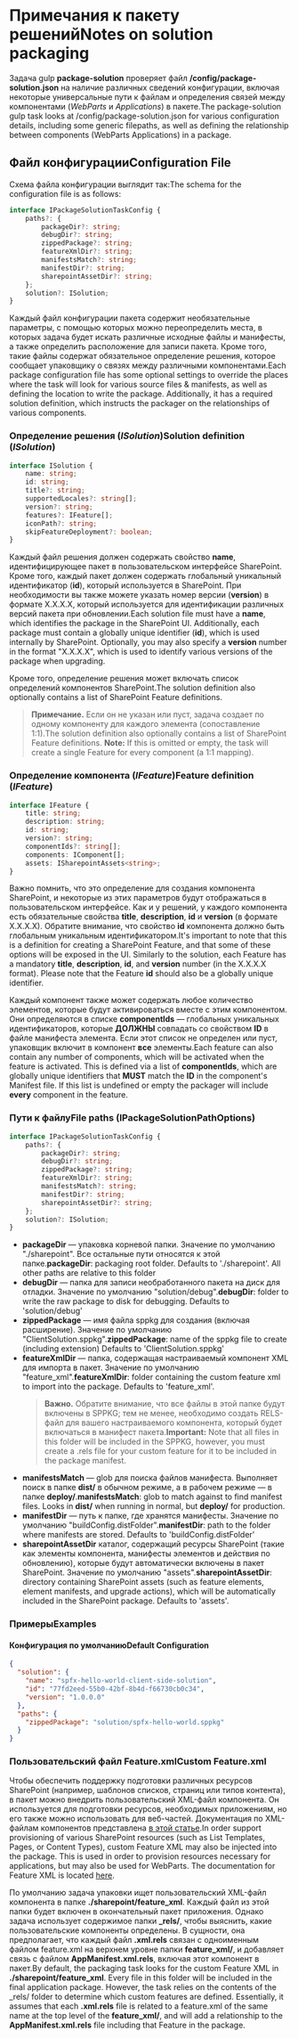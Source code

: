 # <a name="notes-on-solution-packaging"></a><span data-ttu-id="1573d-101">Примечания к пакету решений</span><span class="sxs-lookup"><span data-stu-id="1573d-101">Notes on solution packaging</span></span>

<span data-ttu-id="1573d-102">Задача gulp **package-solution** проверяет файл **/config/package-solution.json** на наличие различных сведений конфигурации, включая некоторые универсальные пути к файлам и определения связей между компонентами (_WebParts_ и _Applications_) в пакете.</span><span class="sxs-lookup"><span data-stu-id="1573d-102">The package-solution gulp task looks at /config/package-solution.json for various configuration details, including some generic filepaths, as well as defining the relationship between components (WebParts  Applications) in a package.</span></span>

## <a name="configuration-file"></a><span data-ttu-id="1573d-103">Файл конфигурации</span><span class="sxs-lookup"><span data-stu-id="1573d-103">Configuration File</span></span>

<span data-ttu-id="1573d-104">Схема файла конфигурации выглядит так:</span><span class="sxs-lookup"><span data-stu-id="1573d-104">The schema for the configuration file is as follows:</span></span>

```ts
interface IPackageSolutionTaskConfig {
    paths?: {
        packageDir?: string;
        debugDir?: string;
        zippedPackage?: string;
        featureXmlDir?: string;
        manifestsMatch?: string;
        manifestDir?: string;
        sharepointAssetDir?: string;
    };
    solution?: ISolution;
}
```

<span data-ttu-id="1573d-p101">Каждый файл конфигурации пакета содержит необязательные параметры, с помощью которых можно переопределить места, в которых задача будет искать различные исходные файлы и манифесты, а также определить расположение для записи пакета. Кроме того, такие файлы содержат обязательное определение решения, которое сообщает упаковщику о связях между различными компонентами.</span><span class="sxs-lookup"><span data-stu-id="1573d-p101">Each package configuration file has some optional settings to override the places where the task will look for various source files & manifests, as well as defining the location to write the package. Additionally, it has a required solution definition, which instructs the packager on the relationships of various components.</span></span>

### <a name="solution-definition-isolution"></a><span data-ttu-id="1573d-107">Определение решения (_ISolution_)</span><span class="sxs-lookup"><span data-stu-id="1573d-107">Solution definition (_ISolution_)</span></span>

```ts
interface ISolution {
    name: string;
    id: string;
    title?: string;
    supportedLocales?: string[];
    version?: string;
    features?: IFeature[];
    iconPath?: string;
    skipFeatureDeployment?: boolean;
}
```

<span data-ttu-id="1573d-p102">Каждый файл решения должен содержать свойство **name**, идентифицирующее пакет в пользовательском интерфейсе SharePoint. Кроме того, каждый пакет должен содержать глобальный уникальный идентификатор (**id**), который используется в SharePoint. При необходимости вы также можете указать номер версии (**version**) в формате X.X.X.X, который используется для идентификации различных версий пакета при обновлении.</span><span class="sxs-lookup"><span data-stu-id="1573d-p102">Each solution file must have a **name**, which identifies the package in the SharePoint UI. Additionally, each package must contain a globally unique identifier (**id**), which is used internally by SharePoint. Optionally, you may also specify a **version** number in the format "X.X.X.X", which is used to identify various versions of the package when upgrading.</span></span>

<span data-ttu-id="1573d-111">Кроме того, определение решения может включать список определений компонентов SharePoint.</span><span class="sxs-lookup"><span data-stu-id="1573d-111">The solution definition also optionally contains a list of SharePoint Feature definitions.</span></span>

> <span data-ttu-id="1573d-112">**Примечание.** Если он не указан или пуст, задача создает по одному компоненту для каждого элемента (сопоставление 1:1).</span><span class="sxs-lookup"><span data-stu-id="1573d-112">The solution definition also optionally contains a list of SharePoint Feature definitions. **Note:** If this is omitted or empty, the task will create a single Feature for every component (a 1:1 mapping).</span></span>

### <a name="feature-definition-ifeature"></a><span data-ttu-id="1573d-113">Определение компонента (_IFeature_)</span><span class="sxs-lookup"><span data-stu-id="1573d-113">Feature definition (_IFeature_)</span></span>

```ts
interface IFeature {
    title: string;
    description: string;
    id: string;
    version?: string;
    componentIds?: string[];
    components: IComponent[];
    assets: ISharepointAssets<string>;
}
```

<span data-ttu-id="1573d-p103">Важно помнить, что это определение для создания компонента SharePoint, и некоторые из этих параметров будут отображаться в пользовательском интерфейсе. Как и у решений, у каждого компонента есть обязательные свойства **title**, **description**, **id** и **version** (в формате X.X.X.X). Обратите внимание, что свойство **id** компонента должно быть глобальным уникальным идентификатором.</span><span class="sxs-lookup"><span data-stu-id="1573d-p103">It's important to note that this is a definition for creating a SharePoint Feature, and that some of these options will be exposed in the UI. Similarly to the solution, each Feature has a mandatory **title**, **description**, **id**, and **version** number (in the X.X.X.X format). Please note that the Feature **id** should also be a globally unique identifier.</span></span>

<span data-ttu-id="1573d-p104">Каждый компонент также может содержать любое количество элементов, которые будут активироваться вместе с этим компонентом. Они определяются в списке **componentIds** — глобальных уникальных идентификаторов, которые **ДОЛЖНЫ** совпадать со свойством **ID** в файле манифеста элемента. Если этот список не определен или пуст, упаковщик включит в компонент **все** элементы.</span><span class="sxs-lookup"><span data-stu-id="1573d-p104">Each feature can also contain any number of components, which will be activated when the feature is activated. This is defined via a list of **componentIds**, which are globally unique identifiers that **MUST** match the **ID** in the component's Manifest file. If this list is undefined or empty the packager will include **every** component in the feature.</span></span>

### <a name="file-paths"></a><span data-ttu-id="1573d-120">Пути к файлу</span><span class="sxs-lookup"><span data-stu-id="1573d-120">File paths (IPackageSolutionPathOptions)</span></span>

```ts
interface IPackageSolutionTaskConfig {
    paths?: {
        packageDir?: string;
        debugDir?: string;
        zippedPackage?: string;
        featureXmlDir?: string;
        manifestsMatch?: string;
        manifestDir?: string;
        sharepointAssetDir?: string;
    };
    solution?: ISolution;
}
```

* <span data-ttu-id="1573d-p105">**packageDir** — упаковка корневой папки. Значение по умолчанию "./sharepoint". Все остальные пути относятся к этой папке.</span><span class="sxs-lookup"><span data-stu-id="1573d-p105">**packageDir**: packaging root folder. Defaults to './sharepoint'. All other paths are relative to this folder</span></span>
* <span data-ttu-id="1573d-p106">**debugDir** — папка для записи необработанного пакета на диск для отладки. Значение по умолчанию "solution/debug".</span><span class="sxs-lookup"><span data-stu-id="1573d-p106">**debugDir**: folder to write the raw package to disk for debugging. Defaults to 'solution/debug'</span></span>
* <span data-ttu-id="1573d-126">**zippedPackage** — имя файла sppkg для создания (включая расширение). Значение по умолчанию "ClientSolution.sppkg".</span><span class="sxs-lookup"><span data-stu-id="1573d-126">**zippedPackage**: name of the sppkg file to create (including extension) Defaults to 'ClientSolution.sppkg'</span></span>
* <span data-ttu-id="1573d-p107">**featureXmlDir** — папка, содержащая настраиваемый компонент XML для импорта в пакет. Значение по умолчанию "feature_xml".</span><span class="sxs-lookup"><span data-stu-id="1573d-p107">**featureXmlDir**: folder containing the custom feature xml to import into the package. Defaults to 'feature_xml'.</span></span>
  > <span data-ttu-id="1573d-129">**Важно.** Обратите внимание, что все файлы в этой папке будут включены в SPPKG; тем не менее, необходимо создать RELS-файл для вашего настраиваемого компонента, который будет включаться в манифест пакета.</span><span class="sxs-lookup"><span data-stu-id="1573d-129">**Important:** Note that all files in this folder will be included in the SPPKG, however, you must create a .rels file for your custom feature for it to be included in the package manifest.</span></span>
* <span data-ttu-id="1573d-p108">**manifestsMatch** — glob для поиска файлов манифеста. Выполняет поиск в папке **dist/** в обычном режиме, а в рабочем режиме — в папке **deploy/**.</span><span class="sxs-lookup"><span data-stu-id="1573d-p108">**manifestsMatch**: glob to match against to find manifest files. Looks in **dist/** when running in normal, but **deploy/** for production.</span></span>
* <span data-ttu-id="1573d-p109">**manifestDir** — путь к папке, где хранятся манифесты. Значение по умолчанию "buildConfig.distFolder".</span><span class="sxs-lookup"><span data-stu-id="1573d-p109">**manifestDir**: path to the folder where manifests are stored. Defaults to 'buildConfig.distFolder'</span></span>
* <span data-ttu-id="1573d-p110">**sharepointAssetDir** каталог, содержащий ресурсы SharePoint (такие как элементы компонента, манифесты элементов и действия по обновлению), которые будут автоматически включены в пакет SharePoint. Значение по умолчанию "assets".</span><span class="sxs-lookup"><span data-stu-id="1573d-p110">**sharepointAssetDir**: directory containing SharePoint assets (such as feature elements, element manifests, and upgrade actions), which will be automatically included in the SharePoint package. Defaults to 'assets'.</span></span>

### <a name="examples"></a><span data-ttu-id="1573d-136">Примеры</span><span class="sxs-lookup"><span data-stu-id="1573d-136">Examples</span></span>

#### <a name="default-configuration"></a><span data-ttu-id="1573d-137">Конфигурация по умолчанию</span><span class="sxs-lookup"><span data-stu-id="1573d-137">Default Configuration</span></span>

```json
{
  "solution": {
    "name": "spfx-hello-world-client-side-solution",
    "id": "77fd2eed-55b0-42bf-8b4d-f66730cb0c34",
    "version": "1.0.0.0"
  },
  "paths": {
    "zippedPackage": "solution/spfx-hello-world.sppkg"
  }
}
```

### <a name="custom-featurexml"></a><span data-ttu-id="1573d-138">Пользовательский файл Feature.xml</span><span class="sxs-lookup"><span data-stu-id="1573d-138">Custom Feature.xml</span></span>

<span data-ttu-id="1573d-p111">Чтобы обеспечить поддержку подготовки различных ресурсов SharePoint (например, шаблонов списков, страниц или типов контента), в пакет можно внедрить пользовательский XML-файл компонента. Он используется для подготовки ресурсов, необходимых приложениям, но его также можно использовать для веб-частей. Документация по XML-файлам компонентов представлена [в этой статье](https://msdn.microsoft.com/en-us/library/office/ms475601.aspx?f=255&MSPPError=-2147217396).</span><span class="sxs-lookup"><span data-stu-id="1573d-p111">In order support provisioning of various SharePoint resources (such as List Templates, Pages, or Content Types), custom Feature XML may also be injected into the package. This is used in order to provision resources necessary for applications, but may also be used for WebParts. The documentation for Feature XML is located [here](https://msdn.microsoft.com/en-us/library/office/ms475601.aspx?f=255&MSPPError=-2147217396).</span></span>

<span data-ttu-id="1573d-p112">По умолчанию задача упаковки ищет пользовательский XML-файл компонента в папке **./sharepoint/feature_xml**. Каждый файл из этой папки будет включен в окончательный пакет приложения. Однако задача использует содержимое папки **_rels/**, чтобы выяснить, какие пользовательские компоненты определены. В сущности, она предполагает, что каждый файл **.xml.rels** связан с одноименным файлом feature.xml на верхнем уровне папки **feature_xml/**, и добавляет связь с файлом **AppManifest.xml.rels**, включая этот компонент в пакет.</span><span class="sxs-lookup"><span data-stu-id="1573d-p112">By default, the packaging task looks for the custom Feature XML in **./sharepoint/feature_xml**. Every file in this folder will be included in the final application package. However, the task relies on the contents of the  _rels/ folder to determine which custom features are defined. Essentially, it assumes that each **.xml.rels** file is related to a feature.xml of the same name at the top level of the **feature_xml/**, and will add a relationship to the **AppManifest.xml.rels** file including that Feature in the package.</span></span>
